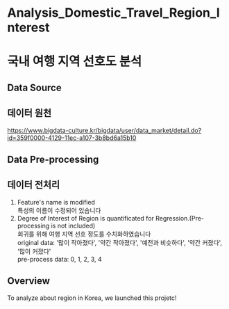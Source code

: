 # Analysis_Domestic_Travel_Region_Interest
# 국내 여행 지역 선호도 분석

## Data Source
## 데이터 원천
https://www.bigdata-culture.kr/bigdata/user/data_market/detail.do?id=359f0000-4129-11ec-a107-3b8bd6a15b10


## Data Pre-processing
## 데이터 전처리
1. Feature's name is modified<br>
특성의 이름이 수정되어 있습니다<br>
2. Degree of Interest of Region is quantificated for Regression.(Pre-processing is not included)<br>
회귀를 위해 여행 지역 선호 정도를 수치화하였습니다<br>
original data: '많이 작아졌다', '약간 작아졌다', '예전과 비슷하다', '약간 커졌다', '많이 커졌다'<br>
pre-process data: 0, 1, 2, 3, 4

   
## Overview
To analyze about region in Korea, we launched this projetc!
